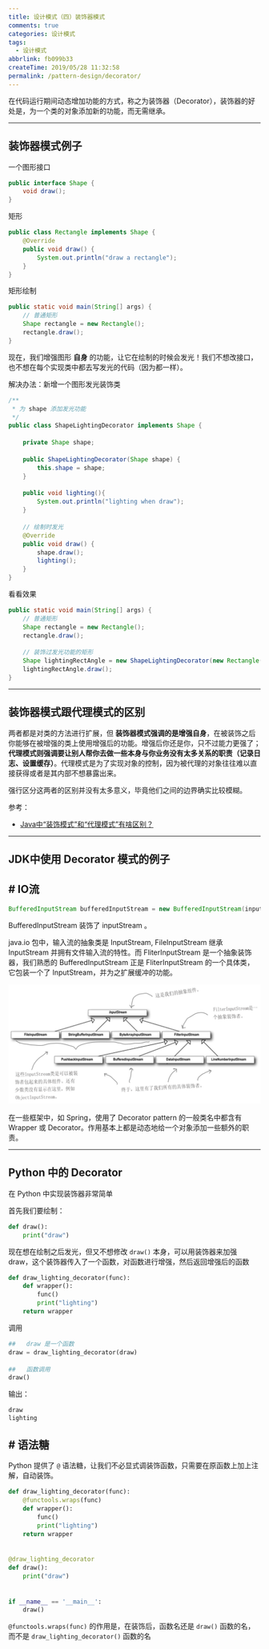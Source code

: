 ```yaml
---
title: 设计模式（四）装饰器模式
comments: true
categories: 设计模式
tags:
  - 设计模式
abbrlink: fb099b33
createTime: 2019/05/28 11:32:58
permalink: /pattern-design/decorator/
---
```


在代码运行期间动态增加功能的方式，称之为装饰器（Decorator），装饰器的好处是，为一个类的对象添加新的功能，而无需继承。

---

##  装饰器模式例子

一个图形接口

```java
public interface Shape {
    void draw();
}
```

矩形

```java
public class Rectangle implements Shape {
    @Override
    public void draw() {
        System.out.println("draw a rectangle");
    }
}
```

矩形绘制

```java
public static void main(String[] args) {
    // 普通矩形
    Shape rectangle = new Rectangle();
    rectangle.draw();
}
```

<!--more-->

现在，我们增强图形 **自身** 的功能，让它在绘制的时候会发光！我们不想改接口，也不想在每个实现类中都去写发光的代码（因为都一样）。

解决办法：新增一个图形发光装饰类

```java
/**
 * 为 shape 添加发光功能
 */
public class ShapeLightingDecorator implements Shape {

    private Shape shape;

    public ShapeLightingDecorator(Shape shape) {
        this.shape = shape;
    }

    public void lighting(){
        System.out.println("lighting when draw");
    }

    // 绘制时发光
    @Override
    public void draw() {
        shape.draw();
        lighting();
    }
}
```

看看效果

```java
public static void main(String[] args) {
    // 普通矩形
    Shape rectangle = new Rectangle();
    rectangle.draw();

    // 装饰过发光功能的矩形
    Shape lightingRectAngle = new ShapeLightingDecorator(new Rectangle());
    lightingRectAngle.draw();
}
```

---

##  装饰器模式跟代理模式的区别

两者都是对类的方法进行扩展，但 **装饰器模式强调的是增强自身**，在被装饰之后你能够在被增强的类上使用增强后的功能。增强后你还是你，只不过能力更强了；**代理模式则强调要让别人帮你去做一些本身与你业务没有太多关系的职责（记录日志、设置缓存）**。代理模式是为了实现对象的控制，因为被代理的对象往往难以直接获得或者是其内部不想暴露出来。

强行区分这两者的区别并没有太多意义，毕竟他们之间的边界确实比较模糊。

参考：
- [Java中“装饰模式”和“代理模式”有啥区别？](https://www.zhihu.com/question/41988550/answer/462204684)

---

##  JDK中使用 Decorator 模式的例子

## # IO流

```java
BufferedInputStream bufferedInputStream = new BufferedInputStream(inputStream);
```

BufferedInputStream 装饰了 inputStream 。

java.io 包中，输入流的抽象类是 InputStream, FileInputStream 继承 InputStream 并拥有文件输入流的特性。而 FliterInputStream 是一个抽象装饰器，我们熟悉的 BufferedInputStream 正是 FliterInputStream 的一个具体类，它包装一个了 InputStream，并为之扩展缓冲的功能。

![图片来自《Head First 设计模式》](/images/Java/io.png)

在一些框架中，如 Spring，使用了 Decorator pattern 的一般类名中都含有 Wrapper 或 Decorator。作用基本上都是动态地给一个对象添加一些额外的职责。

---

##  Python 中的 Decorator

在 Python 中实现装饰器非常简单

首先我们要绘制：

```python
def draw():
    print("draw")
```

现在想在绘制之后发光，但又不想修改 `draw()` 本身，可以用装饰器来加强 draw，这个装饰器传入了一个函数，对函数进行增强，然后返回增强后的函数

```python
def draw_lighting_decorator(func):
    def wrapper():
        func()
        print("lighting")
    return wrapper
```

调用

```python
##   draw 是一个函数
draw = draw_lighting_decorator(draw)

##   函数调用
draw()
```

输出：

```
draw
lighting
```

## # 语法糖

Python 提供了 `@` 语法糖，让我们不必显式调装饰函数，只需要在原函数上加上注解，自动装饰。

```python
def draw_lighting_decorator(func):
    @functools.wraps(func)
    def wrapper():
        func()
        print("lighting")
    return wrapper


@draw_lighting_decorator
def draw():
    print("draw")


if __name__ == '__main__':
    draw()

```

`@functools.wraps(func)` 的作用是，在装饰后，函数名还是 `draw()` 函数的名，而不是 `draw_lighting_decorator()` 函数的名
